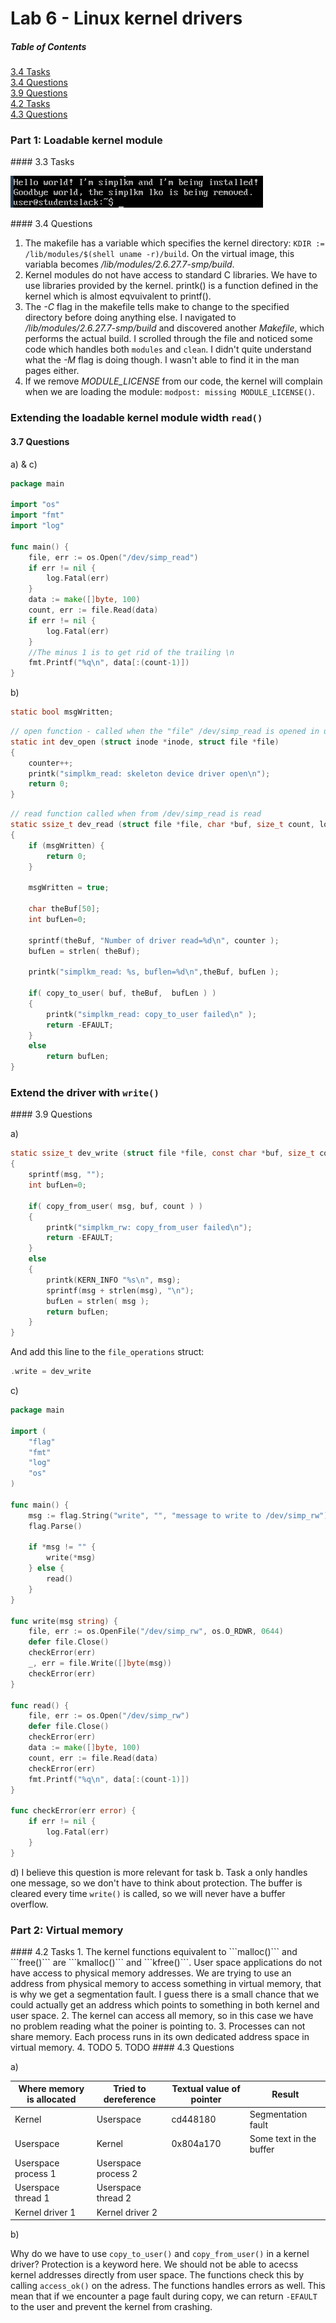 Lab 6 - Linux kernel drivers
==========

##### Table of Contents  
[3.4 Tasks](#3.4t)<br>
[3.4 Questions](#3.4q)<br> 
[3.9 Questions](#3.9q)<br>
[4.2 Tasks](#4.2t)<br>
[4.3 Questions](#4.3q)<br>


### Part 1: Loadable kernel module

<a name="3.4t"/>
#### 3.3 Tasks

![alt text][lkm_install]

<a name="3.4q"/>
#### 3.4 Questions

1. The makefile has a variable which specifies the kernel directory: ```KDIR := /lib/modules/$(shell uname -r)/build```. On the virtual image, this variabla becomes */lib/modules/2.6.27.7-smp/build*. 
2. Kernel modules do not have access to standard C libraries. We have to use libraries provided by the kernel. printk() is a function defined in the kernel which is almost eqvuivalent to printf().
3. The *-C* flag in the makefile tells make to change to the specified directory before doing anything else. I navigated to */lib/modules/2.6.27.7-smp/build* and discovered another *Makefile*, which performs the actual build. I scrolled through the file and noticed some code which handles both `modules` and `clean`. I didn't quite understand what the *-M* flag is doing though. I wasn't able to find it in the man pages either.
4. If we remove *MODULE_LICENSE* from our code, the kernel will complain when we are loading the module: `modpost: missing MODULE_LICENSE()`.
 
### Extending the loadable kernel module width ```read()```
#### 3.7 Questions

a) & c)
```go
package main

import "os"
import "fmt"
import "log"

func main() {
	file, err := os.Open("/dev/simp_read")
	if err != nil {
		log.Fatal(err)
	}
	data := make([]byte, 100)
	count, err := file.Read(data)
	if err != nil {
		log.Fatal(err)
	}
	//The minus 1 is to get rid of the trailing \n
	fmt.Printf("%q\n", data[:(count-1)])
}
```

b)

```c
static bool msgWritten;
```

```c
// open function - called when the "file" /dev/simp_read is opened in userspace
static int dev_open (struct inode *inode, struct file *file) 
{
	counter++;
	printk("simplkm_read: skeleton device driver open\n");
	return 0;
}
```

```c
// read function called when from /dev/simp_read is read
static ssize_t dev_read (struct file *file, char *buf, size_t count, loff_t *ppos) 
{
	if (msgWritten) {
		return 0;
	}

	msgWritten = true;
	
	char theBuf[50];
	int bufLen=0;

	sprintf(theBuf, "Number of driver read=%d\n", counter );
	bufLen = strlen( theBuf);
	
	printk("simplkm_read: %s, buflen=%d\n",theBuf, bufLen );
		
	if( copy_to_user( buf, theBuf,  bufLen ) )
	{
		printk("simplkm_read: copy_to_user failed\n" );
		return -EFAULT;
	}
	else
		return bufLen;
}
```

### Extend the driver with ```write()```

<a name="3.9q"/>
#### 3.9 Questions

a)

```c
static ssize_t dev_write (struct file *file, const char *buf, size_t count, loff_t *ppos)
{
	sprintf(msg, "");
	int bufLen=0;

	if( copy_from_user( msg, buf, count ) )
	{
		printk("simplkm_rw: copy_from_user failed\n");
		return -EFAULT;
	}
	else
	{
		printk(KERN_INFO "%s\n", msg);
		sprintf(msg + strlen(msg), "\n");
		bufLen = strlen( msg );
		return bufLen;
	}
}
```

And add this line to the ```file_operations``` struct:
```c
.write = dev_write
```

c)

```go
package main

import (
	"flag"
	"fmt"
	"log"
	"os"
)

func main() {
	msg := flag.String("write", "", "message to write to /dev/simp_rw")
	flag.Parse()

	if *msg != "" {
		write(*msg)
	} else {
		read()
	}
}

func write(msg string) {
	file, err := os.OpenFile("/dev/simp_rw", os.O_RDWR, 0644)
	defer file.Close()
	checkError(err)
	_, err = file.Write([]byte(msg))
	checkError(err)
}

func read() {
	file, err := os.Open("/dev/simp_rw")
	defer file.Close()
	checkError(err)
	data := make([]byte, 100)
	count, err := file.Read(data)
	checkError(err)
	fmt.Printf("%q\n", data[:(count-1)])
}

func checkError(err error) {
	if err != nil {
		log.Fatal(err)
	}
}
```

d) I believe this question is more relevant for task b. Task a only handles one message, so we don't have to think about protection.
The buffer is cleared every time ```write()``` is called, so we will never have a buffer overflow.
   
### Part 2: Virtual memory

<a name="4.2t"/>
#### 4.2 Tasks
1. The kernel functions equivalent to ```malloc()``` and ```free()``` are ```kmalloc()``` and ```kfree()```. User space applications do not have access to physical memory addresses. We are trying to use an address from physical memory to access something in virtual memory, that is why we get a segmentation fault. I guess there is a small chance that we could actually get an address which points to something in both kernel and user space.
2. The kernel can access all memory, so in this case we have no problem reading what the poiner is pointing to.
3. Processes can not share memory. Each process runs in its own dedicated address space in virtual memory.
4. TODO
5. TODO

<a name="4.3q"/> 
#### 4.3 Questions

a)

| Where memory is allocated | Tried to dereference | Textual value of pointer | Result                  |
| ------------------------- |----------------------| -------------------------| ----------------------- |
| Kernel                    | Userspace            | cd448180                 | Segmentation fault      |
| Userspace                 | Kernel               | 0x804a170                | Some text in the buffer |
| Userspace process 1       | Userspace process 2  |                          |                         |
| Userspace thread 1        | Userspace thread 2   |                          |                         |
| Kernel driver 1           | Kernel driver 2      |                          |                         |

b)

Why do we have to use `copy_to_user()` and `copy_from_user()` in a kernel driver? Protection is a keyword here. We should not be able to acecss kernel addresses directly from user space.
The functions check this by calling `access_ok()` on the adress. The functions handles errors as well. This mean that if we encounter a page fault during copy,
we can return `-EFAULT` to the user and prevent the kernel from crashing.

[lkm_install]: https://github.com/sandves/opsys-lab6/blob/master/screenshots/lkm_install.png?raw=true "lkm install"
